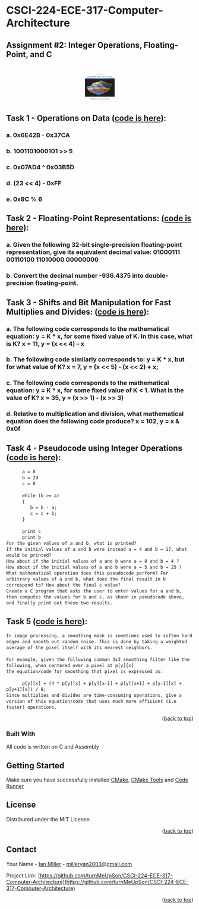 # CSCI-224-ECE-317-Computer-Architecture

## Assignment #2: Integer Operations, Floating-Point, and C
 
<a  name="readme-top"></a>
   
<!-- PROJECT LOGO -->
<br />
<div align="center">
  <a href="https://github.com/turnMeUpSon/CSCI-224-ECE-317-Computer-Architecture">
    <img src="https://github.com/turnMeUpSon/CSCI-224-ECE-317-Computer-Architecture/blob/main/ComputerSystems.jpeg" alt="Logo" width="80" height="80">
  </a>
</div>



<!-- Task 1 -->

## Task 1 - Operations on Data ([code is here](https://github.com/turnMeUpSon/Solved-CSCI-224-ECE-317-Computer-Architecture/blob/Integer-Operations-Floating-Point-And-C/integer_operations_floating_point_and_c_1.c)):
### a. 0x6E42B - 0x37CA
### b. 1001101000101 >> 5
### c. 0x07AD4 ^ 0x03B5D
### d. (23 << 4) - 0xFF
### e. 0x9C % 6

## Task 2 -  Floating-Point Representations: ([code is here](https://github.com/turnMeUpSon/Solved-CSCI-224-ECE-317-Computer-Architecture/blob/Integer-Operations-Floating-Point-And-C/integer_operations_floating_point_and_c_2.c)):
### a.  Given the following 32-bit single-precision floating-point representation, give its equivalent decimal value: 01000111 00110100 11010000 00000000
### b. Convert the decimal number -936.4375 into double-precision floating-point.

## Task 3 - Shifts and Bit Manipulation for Fast Multiplies and Divides: ([code is here](https://github.com/turnMeUpSon/Solved-CSCI-224-ECE-317-Computer-Architecture/blob/Integer-Operations-Floating-Point-And-C/integer_operations_floating_point_and_c_3.c)):
### a. The following code corresponds to the mathematical equation: y = K * x, for some fixed value of K. In this case, what is K? x = 11, y = (x << 4) - x
### b. The following code similarly corresponds to: y = K * x, but for what value of K? x = 7, y = (x << 5) - (x << 2) + x;
### c. The following code corresponds to the mathematical equation: y = K * x, for some fixed value of K < 1. What is the value of K? x = 35, y = (x >> 1) - (x >> 3)
### d. Relative to multiplication and division, what mathematical equation does the following code produce? x = 102, y = x & 0x0f

## Task 4 - Pseudocode using Integer Operations ([code is here](https://github.com/turnMeUpSon/Solved-CSCI-224-ECE-317-Computer-Architecture/blob/Integer-Operations-Floating-Point-And-C/integer_operations_floating_point_and_c_4.c)):
```
      a = 8
      b = 29
      c = 0

      while (b >= a)
      {
         b = b - a;
         c = c + 1;
      }

      print c
      print b
For the given values of a and b, what is printed?
If the initial values of a and b were instead a = 4 and b = 17, what would be printed?
How about if the initial values of a and b were a = 8 and b = 4 ?
How about if the initial values of a and b were a = 5 and b = 25 ?
What mathematical operation does this pseudocode perform? For arbitrary values of a and b, what does the final result in b correspond to? How about the final c value?
Create a C program that asks the user to enter values for a and b, then computes the values for b and c, as shown in pseudocode above, and finally print out these two results.
```

## Task 5 ([code is here](https://github.com/turnMeUpSon/Solved-CSCI-224-ECE-317-Computer-Architecture/blob/Integer-Operations-Floating-Point-And-C/integer_operations_floating_point_and_c_5.c)):
```
In image processing, a smoothing mask is sometimes used to soften hard edges and smooth out random noise. This is done by taking a weighted average of the pixel itself with its nearest neighbors.

For example, given the following common 3x3 smoothing filter like the following, when centered over a pixel at p[y][x]
the equation/code for smoothing that pixel is expressed as:

      p[y][x] = (4 * p[y][x] + p[y][x-1] + p[y][x+1] + p[y-1][x] + p[y+1][x]) / 8; 
Since multiplies and divides are time-consuming operations, give a version of this equation/code that uses much more efficient (i.e faster) operations.

```


<p  align="right">(<a  href="#readme-top">back to top</a>)</p>

  
  
  

### Built With
All code is written on C and Assembly


## Getting Started

  

Make sure you have successfully installed [CMake](https://marketplace.visualstudio.com/items?itemName=twxs.cmake), [CMake Tools](https://marketplace.visualstudio.com/items?itemName=ms-vscode.cmake-tools) and [Code Runner](https://marketplace.visualstudio.com/items?itemName=formulahendry.code-runner)


<!-- LICENSE -->

## License

  

Distributed under the MIT License.

  

<p  align="right">(<a  href="#readme-top">back to top</a>)</p>

  
  
  

<!-- CONTACT -->

## Contact

  

Your Name - [Ian Miller](https://www.linkedin.com/in/ian-miller-620a63245/) - milleryan2003@gmail.com

  

Project Link: [https://github.com/turnMeUpSon/CSCI-224-ECE-317-Computer-Architecture](https://github.com/turnMeUpSon/CSCI-224-ECE-317-Computer-Architecture)

  

<p  align="right">(<a  href="#readme-top">back to top</a>)</p>
